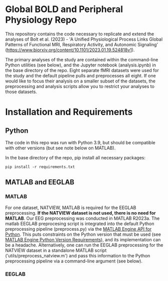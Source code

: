 # Global BOLD and Peripheral Physiology Repo
This repository contains the code necessary to replicate and extend the analyses of Bolt et al. (2023) - 'A Unified Physiological Process Links Global Patterns of Functional MRI, Respiratory Activity, and Autonomic Signaling' (https://www.biorxiv.org/content/10.1101/2023.01.19.524818v1). 

The primary analyses of the study are contained within the command-line Python utilities (see below), and the Jupyter notebook (analysis.ipynb) in the base directory of the repo. Eight separate fMRI datasets were used for the study and the default pipeline pulls and preprocesses all eight. If one would like to focus their analysis on a smaller subset of the datasets, the preprocessing and analysis scripts allow you to restrict your analyses to those datasets.

# Installation and Requirements

## Python  
The code in this repo was run with Python 3.9, but should be compatible with other versions (but see note below on MATLAB). 

In the base directory of the repo, pip install all necessary packages:
```
pip install -r requirements.txt
```

## MATLAB and EEGLAB

### MATLAB
For one dataset, NATVIEW, MATLAB is required for the EEGLAB preprocessing. **If the NATVIEW dataset is not used, there is no need for MATLAB**. Our EEG preprocessing was conducted in MATLAB R2023a. The matlab EEGLAB preprocesing script is integrated into the default Python preprocessing pipeline (preprocess.py) via the [MATLAB Engine API for Python](https://www.mathworks.com/help/matlab/matlab_external/install-the-matlab-engine-for-python.html). This puts constraints on the Python version that must be used (see [MATLAB Engine Python Version Requirements](https://www.mathworks.com/support/requirements/python-compatibility.html)), and its implementation can be a headache. Alternatively, one can run the EEGLAB preprocessing for the NATVIEW dataset in a standalone MATLAB script ('utils/preprocess_natview.m') and pass this information to the Python preprocessing pipeline via a command-line argument (see below).

### EEGLAB






